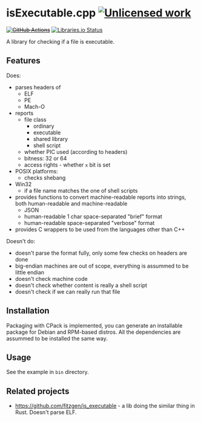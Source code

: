 isExecutable.cpp [![Unlicensed work](https://raw.githubusercontent.com/unlicense/unlicense.org/master/static/favicon.png)](https://unlicense.org/)
================
~~[![GitHub Actions](https://github.com/KOLANICH-libs/isExecutable.cpp/workflows/CI/badge.svg)](https://github.com/KOLANICH-libs/isExecutable.cpp/actions/)~~
[![Libraries.io Status](https://img.shields.io/librariesio/github/KOLANICH-libs/isExecutable.cpp.svg)](https://libraries.io/github/KOLANICH-libs/isExecutable.cpp)

A library for checking if a file is executable.

## Features

Does:
* parses headers of
	* ELF
	* PE
	* Mach-O
* reports
	* file class
		* ordinary
		* executable
		* shared library
		* shell script
	* whether PIC used (according to headers)
	* bitness: 32 or 64
	* access rights - whether `x` bit is set
* POSIX platforms:
	* checks shebang
* Win32
	* if a file name matches the one of shell scripts
* provides functions to convert machine-readable reports into strings, both human-readable and machine-readable
	* JSON
	* human-readable 1 char space-separated "brief" format
	* human-readable space-separated "verbose" format
* provides C wrappers to be used from the languages other than C++

Doesn't do:
* doesn't parse the format fully, only some few checks on headers are done
* big-endian machines are out of scope, everything is assummed to be little endian
* doesn't check machine code
* doesn't check whether content is really a shell script
* doesn't check if we can really run that file


## Installation

Packaging with CPack is implemented, you can generate an installable package for Debian and RPM-based distros.
All the dependencies are assummed to be installed the same way.

## Usage
See the example in `bin` directory.


Related projects
----------------
* https://github.com/fitzgen/is_executable - a lib doing the similar thing in Rust. Doesn't parse ELF.
